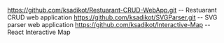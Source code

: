 https://github.com/ksadikot/Restuarant-CRUD-WebApp.git -- Restuarant CRUD web application
https://github.com/ksadikot/SVGParser.git -- SVG parser web application
https://github.com/ksadikot/Interactive-Map -- React Interactive Map
